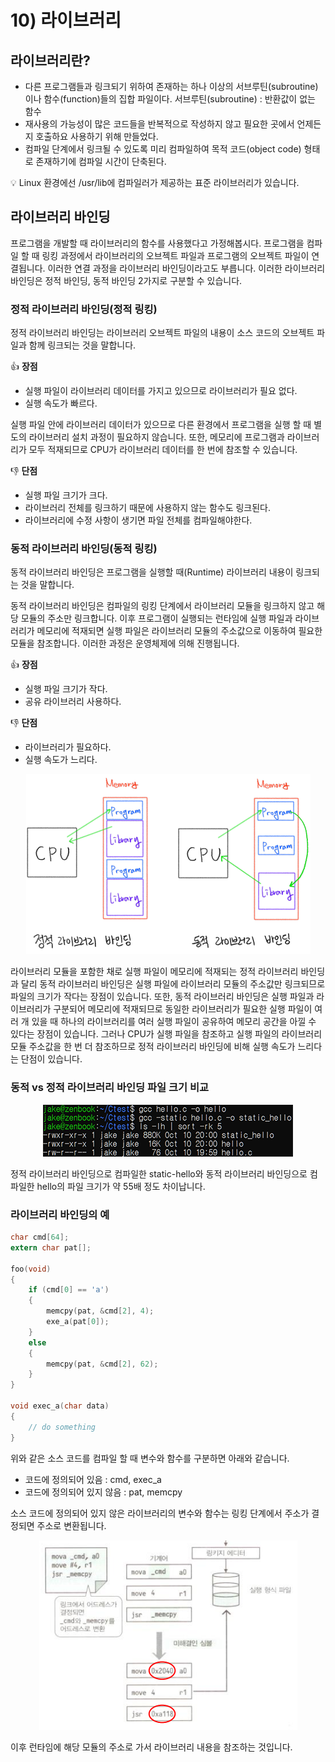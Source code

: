 # 10) 라이브러리

## 라이브러리란?

- 다른 프로그램들과 링크되기 위하여 존재하는 하나 이상의 서브루틴(subroutine)이나 함수(function)들의 집합 파일이다.
서브루틴(subroutine) : 반환값이 없는 함수
- 재사용의 가능성이 많은 코드들을 반복적으로 작성하지 않고 필요한 곳에서 언제든지 호출하요 사용하기 위해 만들었다.
- 컴파일 단계에서 링크될 수 있도록 미리 컴파일하여 목적 코드(object code) 형태로 존재하기에 컴파일 시간이 단축된다.

<aside>
💡 Linux 환경에선 /usr/lib에 컴파일러가 제공하는 표준 라이브러리가 있습니다.

</aside>

## 라이브러리 바인딩

프로그램을 개발할 때 라이브러리의 함수를 사용했다고 가정해봅시다. 프로그램을 컴파일 할 때 링킹 과정에서 라이브러리의 오브젝트 파일과 프로그램의 오브젝트 파일이 연결됩니다. 이러한 연결 과정을 라이브러리 바인딩이라고도 부릅니다. 이러한 라이브러리 바인딩은 정적 바인딩, 동적 바인딩 2가지로 구분할 수 있습니다.

### 정적 라이브러리 바인딩(정적 링킹)

정적 라이브러리 바인딩는 라이브러리 오브젝트 파일의 내용이 소스 코드의 오브젝트 파일과 함께 링크되는 것을 말합니다.

👍 **장점**

- 실행 파일이 라이브러리 데이터를 가지고 있으므로 라이브러리가 필요 없다.
- 실행 속도가 빠르다.

실행 파일 안에 라이브러리 데이터가 있으므로 다른 환경에서 프로그램을 실행 할 때 별도의 라이브러리 설치 과정이 필요하지 않습니다. 또한, 메모리에 프로그램과 라이브러리가 모두 적재되므로 CPU가 라이브러리 데이터를 한 번에 참조할 수 있습니다.

👎 **단점**

- 실행 파일 크기가 크다.
- 라이브러리 전체를 링크하기 때문에 사용하지 않는 함수도 링크된다.
- 라이브러리에 수정 사항이 생기면 파일 전체를 컴파일해야한다.

### 동적 라이브러리 바인딩(동적 링킹)

동적 라이브러리 바인딩은 프로그램을 실행할 때(Runtime) 라이브러리 내용이 링크되는 것을 말합니다. 

동적 라이브러리 바인딩은 컴파일의 링킹 단계에서 라이브러리 모듈을 링크하지 않고 해당 모듈의 주소만 링크합니다. 이후 프로그램이 실행되는 런타임에 실행 파일과 라이브러리가 메모리에 적재되면 실행 파일은 라이브러리 모듈의 주소값으로 이동하여 필요한 모듈을 참조합니다. 이러한 과정은 운영체제에 의해 진행됩니다.

👍 **장점**

- 실행 파일 크기가 작다.
- 공유 라이브러리 사용하다.

👎 **단점**

- 라이브러리가 필요하다.
- 실행 속도가 느리다.

<p align="center"><img src="../../images/시스템프로그래밍및보안/10) 라이브러리-Untitled.png"></p>

라이브러리 모듈을 포함한 채로 실행 파일이 메모리에 적재되는 정적 라이브러리 바인딩과 달리 동적 라이브러리 바인딩은 실행 파일에 라이브러리 모듈의 주소값만 링크되므로 파일의 크기가 작다는 장점이 있습니다. 또한, 동적 라이브러리 바인딩은 실행 파일과 라이브러리가 구분되어 메모리에 적재되므로 동일한 라이브러리가 필요한 실행 파일이 여러 개 있을 때 하나의 라이브러리를 여러 실행 파일이 공유하여 메모리 공간을 아낄 수 있다는 장점이 있습니다. 그러나 CPU가 실행 파일을 참조하고 실행 파일의 라이브러리 모듈 주소값을 한 번 더 참조하므로 정적 라이브러리 바인딩에 비해 실행 속도가 느리다는 단점이 있습니다.

### 동적 vs 정적 라이브러리 바인딩 파일 크기 비교

<p align="center"><img src="../../images/시스템프로그래밍및보안/10) 라이브러리-Untitled 1.png"></p>

정적 라이브러리 바인딩으로 컴파일한 static-hello와 동적 라이브러리 바인딩으로 컴파일한 hello의 파일 크기가 약 55배 정도 차이납니다.

### 라이브러리 바인딩의 예

```c
char cmd[64];
extern char pat[];

foo(void)
{
    if (cmd[0] == 'a')
    {
        memcpy(pat, &cmd[2], 4);
        exe_a(pat[0]);
    }
    else
    {
        memcpy(pat, &cmd[2], 62);
    }
}

void exec_a(char data)
{
    // do something
}
```

위와 같은 소스 코드를 컴파일 할 때 변수와 함수를 구분하면 아래와 같습니다.

- 코드에 정의되어 있음 : cmd, exec_a
- 코드에 정의되어 있지 않음 : pat, memcpy

소스 코드에 정의되어 있지 않은 라이브러리의 변수와 함수는 링킹 단계에서 주소가 결정되면 주소로 변환됩니다.

<p align="center"><img src="../../images/시스템프로그래밍및보안/10) 라이브러리-Untitled 2.png"></p>

이후 런타임에 해당 모듈의 주소로 가서 라이브러리 내용을 참조하는 것입니다.